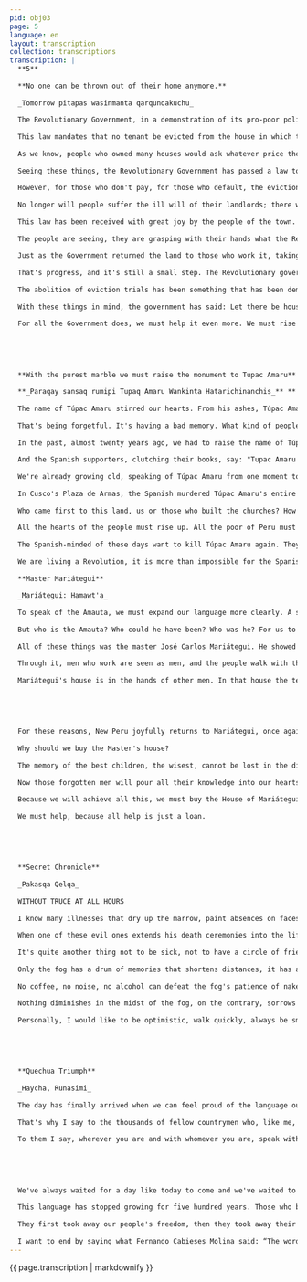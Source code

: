 ```yaml
---
pid: obj03
page: 5
language: en
layout: transcription
collection: transcriptions
transcription: |
  **5**
  
  **No one can be thrown out of their home anymore.**
  
  _Tomorrow pitapas wasinmanta qarqunqakuchu_
  
  The Revolutionary Government, in a demonstration of its pro-poor policy, taking the poor into account and looking out for them, has passed Law 21168. This law, bearing the approval and names of all the ministers, was published in the newspaper EL PERUANO on the 10th of this month.
  
  This law mandates that no tenant be evicted from the house in which they live, and that is why so-called "eviction trials" have ended.
  
  As we know, people who owned many houses would ask whatever price they wanted for a small room. The tenants were ordered around as if they were debtors. When the tenant didn't obey the orders, he was evicted from the house as if he were an animal. The guards, the clerks, the judges were all enemies of the tenant.
  
  Seeing these things, the Revolutionary Government has passed a law to stop eviction trials.
  
  However, for those who don't pay, for those who default, the eviction process still exists. Only those who default will be evicted.
  
  No longer will people suffer the ill will of their landlords; there will be no more abuse, no more sudden outbursts of anger from landlords, no more eviction lawsuits. Now they will truly live in peace, far from sorrow, without seeing the hateful faces of landlords.
  
  This law has been received with great joy by the people of the town.
  
  The people are seeing, they are grasping with their hands what the Revolutionary Government is doing for them. This law is truly for all people—for the people who are homeless. That's why the people of Peru all praise the Revolutionary Government. Putting their hands on their chests, they believe even more in the Government's banners.
  
  Just as the Government returned the land to those who work it, taking it out of the hands of the local bosses, so, raising its word to the heavens, it passed Law 21168, so that no one is ever thrown out of their homes like an animal.
  
  That's progress, and it's still a small step. The Revolutionary government has already announced it will enact the tenancy law. So that there will be enough housing for everyone, with justice. So that towns can expand, obeying just laws. So that the people of the town can live happily in them.
  
  The abolition of eviction trials has been something that has been demanded for years. It's a long road. Then the tenancy law will come. With that, the suffering of tenants will truly end forever. Houses didn't rise by themselves; they were built by the strength of poor people, by the sweat of the dispossessed, by the blood and suffering of the humble.
  
  With these things in mind, the government has said: Let there be houses for everyone. Everyone must live like men. Before, only those with money could afford a house. Only the rich lived like human beings.
  
  For all the Government does, we must help it even more. We must rise as one man when the Government calls us. We must advance as one heart along the paths where the Government walks.
  
  
  
  
  
  **With the purest marble we must raise the monument to Tupac Amaru**
  
  **_Paraqay sansaq rumipi Tupaq Amaru Wankinta Hatarichinanchis_** **
  
  The name of Túpac Amaru stirred our hearts. From his ashes, Túpac Amaru returns to us. We are reaping the harvest for him these days. We speak of him as a man every day, yet we do not raise a memorial to him with the purest of marble.
  
  That's being forgetful. It's having a bad memory. What kind of people are we? Or are we a people of charlatans? Isn't the name of Túpac Amaru in our hearts? Why do we speak only his name, without recognizing and praising his spirit?
  
  In the past, almost twenty years ago, we had to raise the name of Túpac Amaru in the Plaza of Cusco. Stone by stone, we had to raise it, but we forgot about it between words, insulting each other, arguing among ourselves, walking badly and barely, without getting anywhere.
  
  And the Spanish supporters, clutching their books, say: "Tupac Amaru cannot rise in this plaza (of Cusco). In the Plaza of Cusco are the houses of God, there are temples, very beautiful buildings. Tupac Amaru cannot be there," they say.
  
  We're already growing old, speaking of Túpac Amaru from one moment to another. The years are passing by, laden with words. Just talking, we're doing nothing. At once, speaking with one voice, we must implore our General Juan Velasco Alvarado to order that a monument to Túpac Amaru be erected in the purest marble in the Plaza of Cusco. Why? For these reasons:
  
  In Cusco's Plaza de Armas, the Spanish murdered Túpac Amaru's entire family. There, Túpac Amaru was bound hand and foot to four beasts, and there the Spaniards tried to dismember him. There, our mother, Micaela Bastidas, saw all her children die. There, they incinerated Túpac Amaru's body; there, his gaze was turned to ashes by those soulless Spaniards.
  
  Who came first to this land, us or those who built the churches? How can the Tupac Amaru monument disfigure that sacred place? Where did the Spanish-speaking people get the idea that the Tupac Amaru monument is out of place in Cusco Plaza? Or are they just repeating what the local bosses say?
  
  All the hearts of the people must rise up. All the poor of Peru must shout. We must shout the name of Túpac Amaru again until his monument is erected in the Plaza de Armas of Cusco.
  
  The Spanish-minded of these days want to kill Túpac Amaru again. They fear Túpac Amaru's soul. Túpac Amaru can walk again, they say. He can defeat all men with ruthless hearts. Túpac Amaru can be resurrected, they say.
  
  We are living a Revolution, it is more than impossible for the Spanish to defeat us, we Peruvians will raise the monument to Túpac Amaru in the Plaza de Armas of Cusco. We will raise a monument to Túpac Amaru in the best of moles so that he may live for all eternity. From the Plaza de Armas of Cusco, Túpac Amaru will watch over our steps, he will carry the flag of his people who walk.
  
  **Master Mariátegui**
  
  _Mariátegui: Hamawt'a_
  
  To speak of the Amauta, we must expand our language more clearly. A single thought must crystallize in our minds.
  
  But who is the Amauta? Who could he have been? Who was he? For us to speak of him like this, rising to the height of heaven. Was he a man, a thinker, or was he the one who commands all the generals in wars?
  
  All of these things was the master José Carlos Mariátegui. He showed us the path our people must follow, and he himself, with his word, enlightens us. He is the same one who showed the path to the blind, to the immature. He dawns on the paths we must reach; his deep footprints are already bringing us closer to the truth. Only his footsteps must we follow if we wish to advance.
  
  Through it, men who work are seen as men, and the people walk with the true people.
  
  Mariátegui's house is in the hands of other men. In that house the teacher lived, In that house he wrote everything he knew so that we could learn.
  
  
  
  
  
  For these reasons, New Peru joyfully returns to Mariátegui, once again seeking his knowledge. For this reason, money is being raised to purchase the House of Mariátegui. So that, as before, that house may guard the knowledge of José Carlos Mariategui. So that every time the shadow of ignorance covers our eyes, we may raise our eyes and enter that house, to mature our minds under its eaves.
  
  Why should we buy the Master's house?
  
  The memory of the best children, the wisest, cannot be lost in the distance of time.
  
  Now those forgotten men will pour all their knowledge into our hearts, and the memory they left behind in the streets will once again walk in our hands; their hands will once again write.
  
  Because we will achieve all this, we must buy the House of Mariátegui So that it may bring joy from afar to the one who has passed away, so that it may return before its own death.
  
  We must help, because all help is just a loan.
  
  
  
  
  
  **Secret Chronicle**
  
  _Pakasqa Qelqa_
  
  WITHOUT TRUCE AT ALL HOURS
  
  I know many illnesses that dry up the marrow, paint absences on faces, or mercilessly wither the flesh. Ferocious illnesses, invulnerable to all medicines. They are maladies slower than death, requiring scars, secrecy, and collapse.
  
  When one of these evil ones extends his death ceremonies into the life of an acquaintance, a silence deeper than the night consecrates him with premature farewells. The healthy surround the sick with looks of compassion, their friends become close, and the condemned man has nothing but virtues. It's like returning from an early funeral talking about the deeds of the deceased. Incurable illnesses have the palliative of the Last Days.
  
  It's quite another thing not to be sick, not to have a circle of friends, to walk from home to work and back in a fierce fog. To live haunted by the fog, crowned by its sad spell of dark memories. Not to be sick, but to waste away in the fog, is worse than being dead.
  
  Only the fog has a drum of memories that shortens distances, it has a calendar of scales, a taste of thistles and sour lemons, that the fog resembles a coffin without contours, it is a cry of secret kestrels pecking at the heart without pause.
  
  No coffee, no noise, no alcohol can defeat the fog's patience of naked humidity, its name of ferns, and its gentleness of rain and silence makes it even darker, more respectable than sadness itself. The fog is a trisagion that oscillates like a cross, a path to death that doubles the reasons for death. Only the fog awakens seamlessly like a transparent tombstone, a glow of shadows and evil hallways, a drifting dream summoning defeats.
  
  Nothing diminishes in the midst of the fog, on the contrary, sorrows become more embittered, the will is fearful, there is no desire to even accommodate oneself in the world, the struggle for life is a face clouded by a grim mirror, the city itself is blurred, memories fall like sullen birds and I don't know in whose pockets the bows of childhood become more miserable.
  
  Personally, I would like to be optimistic, walk quickly, always be smiling, but with so much fog, nothing is possible, bitter with myself, I don't know where to look, nor who to tell about a dark wound that has been bubbling up for a long time, because every time I look out the window of the house where I always stay, the fog decrees sunsets in me before their time, however... good morning, gentlemen, here I am, I reiterate, my vocation as a slave has no end. ALMOST PERIOD.
  
  
  
  
  
  **Quechua Triumph**
  
  _Haycha, Runasimi_
  
  The day has finally arrived when we can feel proud of the language our teachers created yesterday.
  
  That's why I say to the thousands of fellow countrymen who, like me, speak Quechua; today our hearts overflow with immense joy: because Quechua, along with Spanish, are official languages.
  
  To them I say, wherever you are and with whomever you are, speak without humiliation, holding your heads high, with a strong voice, so that all men may hear.
  
  
  
  
  
  We've always waited for a day like today to come and we've waited to find ourselves.
  
  This language has stopped growing for five hundred years. Those who broke its divine stature have been unable to kill it.
  
  They first took away our people's freedom, then they took away their speech.
  
  I want to end by saying what Fernando Cabieses Molina said: “The word of man is the word of the soul.”
---
```


{{ page.transcription | markdownify }}
